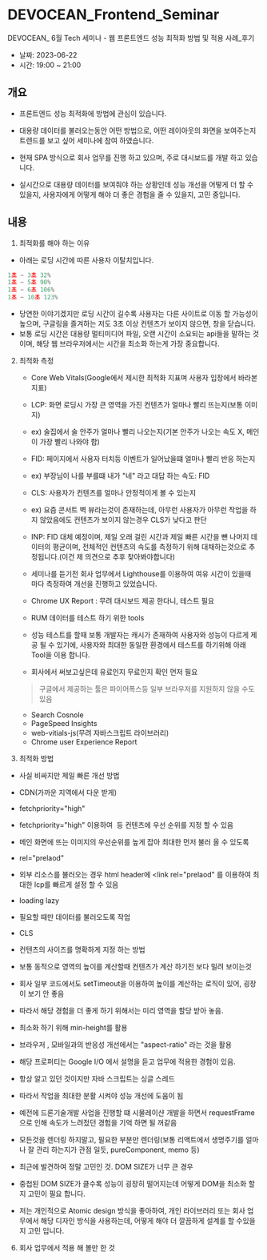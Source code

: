 # DEVOCEAN_Frontend_Seminar
DEVOCEAN_ 6월 Tech 세미나 - 웹 프론트엔드 성능 최적화 방법 및 적용 사례_후기

* 날짜: 2023-06-22
* 시간: 19:00 ~ 21:00

개요
-----
* 프론트엔드 성능 최적화에 방법에 관심이 있습니다.
* 대용량 데이터를 불러오는동안 어떤 방법으로, 어떤 레이아웃의  화면을 보여주는지 트렌드를 보고 싶어 세미나에 참여 하였습니다.

* 현재 SPA 방식으로 회사 업무를 진행 하고 있으며, 주로 대시보드를 개발 하고 있습니다.
* 실시간으로 대용량 데이터를 보여줘야 하는 상황인데 성능 개선을 어떻게 더 할 수 있을지, 사용자에게 어떻게 해야 더 좋은 경험을 줄 수 있을지, 고민 중입니다.
 
내용
-----------------------




1. 최적화를 해야 하는 이유
* 아래는 로딩 시간에 따른 사용자 이탈치입니다.
```js
1초 ~ 3초 32%
1초 ~ 5초 90%
1초 ~ 6초 106%
1초 ~ 10초 123%
 ```
 
* 당연한 이야기겠지만 로딩 시간이 길수록 사용자는 다른 사이트로 이동 할 가능성이 높으며, 구글링을 즐겨하는 저도 3초 이상 컨텐츠가 보이지 않으면, 창을 닫습니다.
* 보통 로딩 시간은 대용량 멀티미디어 파일, 오랜 시간이 소요되는 api들을 말하는 것이며, 해당 웹 브라우저에서는 시간을 최소화 하는게 가장 중요합니다.
  
2. 최적화 측정
   * Core Web Vitals(Google에서 제시한 최적화 지표며 사용자 입장에서 바라본 지표) 
    * LCP: 화면 로딩시 가장 큰 영역을 가진 컨텐츠가 얼마나 빨리 뜨는지(보통 이미지)
     * ex) 술집에서 술 안주가 얼마나 빨리 나오는지(기본 안주가 나오는 속도 X, 메인이 가장 빨리 나와야 함)
    * FID: 페이지에서 사용자 터치등 이벤트가 일어났을떄 얼마나 빨리 반응 하는지
     * ex) 부장님이 나를 부를떄 내가 "네" 라고 대답 하는 속도: FID
    * CLS: 사용자가 컨텐츠를 얼마나 안정적이게 볼 수 있는지
     * ex) 요즘 콘서트 벽 뷰라는것이 존재하는데, 아무런 사용자가 아무런 작업을 하지 않았음에도 컨텐츠가 보이지 않는경우 CLS가 낮다고 판단
    * INP: FID 대체 예정이며, 제일 오래 걸린 시간과 제일 빠른 시간을 뺸 나머지 데이터의 평균이며, 전체적인 컨텐츠의 속도를 측정하기 위해 대채하는것으로 추정됩니다.(이건 제 의견으로 추후 찾아봐야합니다)

   * 세미나를 듣기전 회사 업무에서 Lighthouse를 이용하여 여유 시간이 있을때 마다 측정하여 개선을 진행하고 있었습니다.
    * Chrome UX Report : 무려 대시보드 제공 한다니, 테스트 필요
     
   * RUM 데이터를 테스트 하기 위한 tools
   * 성능 테스트를 할때 보통 개발자는 캐시가 존재하여 사용자와 성능이 다르게 제공 될 수 있기에, 사용자와 최대한 동일한 환경에서 테스트를 하기위해 아래 Tool을 이용 합니다.
    * 회사에서  써보고싶은데 유료인지 무료인지 확인 먼저 필요
     > 구글에서 제공하는 툴은 파이어폭스등 일부 브라우저를 지원하지 않을 수도 있음
    * Search Cosnole
    * PageSpeed Insights
    * web-vitials-js(무려 자바스크립트 라이브러리)
    * Chrome user Experience Report

  


4. 최적화 방법

* 사실 비싸지만 제일 빠른 개선 방법
 *  CDN(가까운 지역에서 다운 받게)
* fetchpriority="high"
 * fetchpriority="high" 이용하여 <img> 등 컨텐츠에 우선 순위를 지정 할 수 있음
 * 메인 화면에 뜨는 이미지의 우선순위를 높게 잡아 최대한 먼저 불러 올 수 있도록
* rel="prelaod"
 * 외부 리소스를 불러오는 경우 html header에 <link rel="prelaod" 를 이용하여 최대한 lcp를 빠르게 설정 할 수 있음
* loading lazy
 * 필요할 때만 데이터를 불러오도록 작업

* CLS
 * 컨텐츠의 사이즈를 명확하게 지정 하는 방법
 * 보통 동적으로 영역의 높이를 계산할때 컨텐츠가 계산 하기전 보다 밀려 보이는것
  * 회사 일부 코드에서도 setTimeout을 이용하여 높이를 계산하는 로직이 있어, 굉장이 보기 안 좋음
 * 따라서 해당 경험을 더 좋게 하기 위해서는 미리 영역을 할당 받아 놓음.
  * 최소화 하기 위해 min-height를 활용
  * 브라우저 , 모바일과의 반응성 개선에서는 "aspect-ratio" 라는 것을 활용
  * 해당 프로퍼티는 Google I/O 에서 설명을 듣고 업무에 적용한 경험이 있음.

* 항상 알고 있던 것이지만 자바 스크립트는 싱글 스레드
 * 따라서 작업을 최대한 분활 시켜야 성능 개선에 도움이 됨
 * 예전에 드론기술개발 사업을 진행할 떄 시물레이샨 개발을 하면서 requestFrame으로 인해 속도가 느려젔던 경험을 기억 하면 될 꺼같음
 * 모든것을 렌더링 하지말고, 필요한 부분만 렌더링(보통 리액트에서 생명주기를 얼마나 잘 관리 하는지가 관점 일듯, pureComponent, memo 등)
   
* 최근에 발견하여 정말 고민인 것. DOM SIZE가 너무 큰 경우
 * 중첩된 DOM SIZE가 클수록 성능이 굉장히 떨어지는데 어떻게 DOM을 최소화 할지 고민이 필요 합니다.
 * 저는 개인적으로 Atomic design 방식을 좋아하여, 개인 라이브러리 또는 회사 업무에서 해당 디자인 방식을 사용하는데, 어떻게 해야 더 깔끔하게 설계를 할 수있을지 고민 입니다.




6. 회사 업무에서 적용 해 볼만 한 것




   
